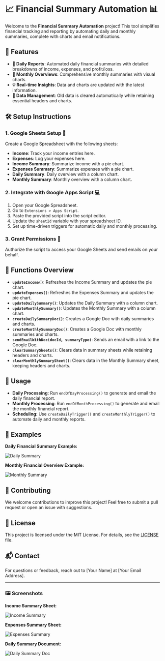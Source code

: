 # 📈 Financial Summary Automation 📊

Welcome to the **Financial Summary Automation** project! This tool simplifies financial tracking and reporting by automating daily and monthly summaries, complete with charts and email notifications.

## 🌟 Features

- **📅 Daily Reports**: Automated daily financial summaries with detailed breakdowns of income, expenses, and profit/loss.
- **📆 Monthly Overviews**: Comprehensive monthly summaries with visual charts.
- **💡 Real-time Insights**: Data and charts are updated with the latest information.
- **🧹 Data Management**: Old data is cleared automatically while retaining essential headers and charts.

## 🛠 Setup Instructions

### 1. Google Sheets Setup 📝

Create a Google Spreadsheet with the following sheets:

- **Income**: Track your income entries here.
- **Expenses**: Log your expenses here.
- **Income Summary**: Summarize income with a pie chart.
- **Expenses Summary**: Summarize expenses with a pie chart.
- **Daily Summary**: Daily overview with a column chart.
- **Monthly Summary**: Monthly overview with a column chart.

### 2. Integrate with Google Apps Script 💻

1. Open your Google Spreadsheet.
2. Go to `Extensions > Apps Script`.
3. Paste the provided script into the script editor.
4. Update the `sheetId` variable with your spreadsheet ID.
5. Set up time-driven triggers for automatic daily and monthly processing.

### 3. Grant Permissions 🔐

Authorize the script to access your Google Sheets and send emails on your behalf.

## 🚀 Functions Overview

- **`updateIncome()`**: Refreshes the Income Summary and updates the pie chart.
- **`updateExpenses()`**: Refreshes the Expenses Summary and updates the pie chart.
- **`updateDailySummary()`**: Updates the Daily Summary with a column chart.
- **`updateMonthlySummary()`**: Updates the Monthly Summary with a column chart.
- **`createDailySummaryDoc()`**: Creates a Google Doc with daily summaries and charts.
- **`createMonthlySummaryDoc()`**: Creates a Google Doc with monthly summaries and charts.
- **`sendEmailWithDoc(docId, summaryType)`**: Sends an email with a link to the Google Doc.
- **`clearSummarySheets()`**: Clears data in summary sheets while retaining headers and charts.
- **`clearMonthlySummarySheet()`**: Clears data in the Monthly Summary sheet, keeping headers and charts.

## 🔄 Usage

- **Daily Processing**: Run `endOfDayProcessing()` to generate and email the daily financial report.
- **Monthly Processing**: Run `endOfMonthProcessing()` to generate and email the monthly financial report.
- **Scheduling**: Use `createDailyTrigger()` and `createMonthlyTrigger()` to automate daily and monthly reports.

## 📜 Examples

**Daily Financial Summary Example:**

![Daily Summary](https://via.placeholder.com/400x200?text=Daily+Summary+Chart)

**Monthly Financial Overview Example:**

![Monthly Summary](https://via.placeholder.com/400x200?text=Monthly+Summary+Chart)

## 🤝 Contributing

We welcome contributions to improve this project! Feel free to submit a pull request or open an issue with suggestions.

## 📝 License

This project is licensed under the MIT License. For details, see the [LICENSE](LICENSE) file.

## 📬 Contact

For questions or feedback, reach out to [Your Name] at [Your Email Address].

---

### 🖼️ Screenshots

**Income Summary Sheet:**

![Income Summary](https://via.placeholder.com/400x200?text=Income+Summary+Sheet)

**Expenses Summary Sheet:**

![Expenses Summary](https://via.placeholder.com/400x200?text=Expenses+Summary+Sheet)

**Daily Summary Document:**

![Daily Summary Doc](https://via.placeholder.com/400x200?text=Daily+Summary+Document)
